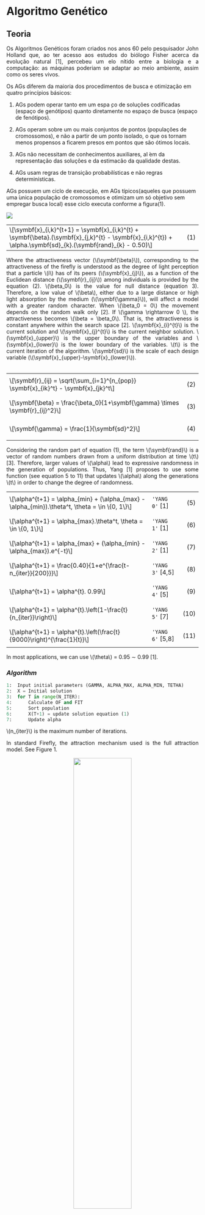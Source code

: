 <!--Don't delete ths script-->
<script src = "https://polyfill.io/v3/polyfill.min.js?features=es6"></script>
<script id = "MathJax-script" async src="https://cdn.jsdelivr.net/npm/mathjax@3/es5/tex-mml-chtml.js"></script>
<!--Don't delete ths script-->

<h1>Algoritmo Genético</h1>

<h2>Teoria</h2>

<p align = "justify">
Os Algoritmos Genéticos foram criados nos anos 60 pelo pesquisador John Holland que, ao ter acesso aos estudos do biólogo Fisher acerca da
evolução natural [1], percebeu um elo nítido entre a biologia e a computação: as máquinas poderiam se adaptar ao meio ambiente, assim como os seres vivos.

Os AGs diferem da maioria dos procedimentos de busca e otimização em quatro princípios básicos:
1. AGs podem operar tanto em um espa ̧co de soluções codificadas (espaço de genótipos)
quanto diretamente no espaço de busca (espaço de fenótipos).

2. AGs operam sobre um ou mais conjuntos de pontos (populações de cromossomos),
e não a partir de um ponto isolado, o que os tornam menos propensos a ficarem
presos em pontos que são ótimos locais.

3. AGs não necessitam de conhecimentos auxiliares, al ́em da representação das soluções
e da estimacão da qualidade destas.

4. AGs usam regras de transição probabilísticas e não regras determinísticas.

AGs possuem um ciclo de execução, em AGs típicos(aqueles que possuem uma ́unica população de cromossomos e otimizam um só objetivo sem empregar busca local) esse ciclo executa conforme a figura(1).
</p>
<img src="assets/images/ciclo_ag.png" />

<table style = "width:100%">
    <tr>
        <td>\[\symbf{x}_{i,k}^{t+1} = \symbf{x}_{i,k}^{t} + \symbf{\beta}.(\symbf{x}_{j,k}^{t} - \symbf{x}_{i,k}^{t}) + \alpha.\symbf{sd}_{k}.(\symbf{rand}_{k} - 0.50)\]</td>
        <td><p align = "right">(1)</p></td>
    </tr>
</table>

<p align = "justify">
Where the attractiveness vector (\(\symbf{\beta}\)), corresponding to the attractiveness of the firefly is understood as the degree of light perception that a particle \(i\) has of its peers (\(\symbf{x}_{j}\)), as a function of the Euclidean distance (\(\symbf{r}_{ij}\)) among individuals is provided by the equation (2). \(\beta_0\) is the value for null distance (equation 3). Therefore, a low value of \(\beta\), either due to a large distance or high light absorption by the medium (\(\symbf{\gamma}\)), will affect a model with a greater random character. When \(\beta_0 = 0\) the movement depends on the random walk only [2]. If \(\gamma \rightarrow 0 \), the attractiveness becomes \(\beta = \beta_0\). That is, the attractiveness is constant anywhere within the search space [2]. \(\symbf{x}_{i}^{t}\) is the current solution and \(\symbf{x}_{j}^{t}\) is the current neighbor solution. \(\symbf{x}_{upper}\) is the upper boundary of the variables and \(\symbf{x}_{lower}\) is the lower boundary of the variables. \(t\) is the current iteration of the algorithm. \(\symbf{sd}\) is the scale of each design variable (\(\symbf{x}_{upper}-\symbf{x}_{lower}\)).<br><br>
</p>

<table style = "width:100%">
    <tr>
        <td>\[\symbf{r}_{ij} = \sqrt{\sum_{i=1}^{n_{pop}} \symbf{x}_{ik}^t} - \symbf{x}_{jk}^t\]</td>
        <td><p align = "right">(2)</p></td>
    </tr>
    <tr>
        <td>\[\symbf{\beta} = \frac{\beta_0}{1+\symbf{\gamma} \times \symbf{r}_{ij}^2}\]</td>
        <td><p align = "right">(3)</p></td>
    </tr>
    <tr>
        <td>\[\symbf{\gamma} = \frac{1}{\symbf{sd}^2}\]</td>
        <td><p align = "right">(4)</p></td>
    </tr>
</table>

<p align = "justify">
Considering the random part of equation (1), the term \(\symbf{rand}\) is a vector of random numbers drawn from a uniform distribution at time \(t\) [3]. Therefore, larger values of \(\alpha\) lead to expressive randomness in the generation of populations. Thus, Yang [1] proposes to use some function (see equation 5 to 11) that updates \(\alpha\) along the generations \(t\) in order to change the degree of randomness.
</p>

<table style = "width:100%">
    <tr>
        <td>\[\alpha^{t+1} = \alpha_{min} + (\alpha_{max} - \alpha_{min}).\theta^t, \theta = \in \{0, 1\}\]</td>
        <td><code>'YANG 0'</code> [1]</td>
        <td><p align = "right">(5)</p></td>
    </tr>
    <tr>
        <td>\[\alpha^{t+1} = \alpha_{max}.\theta^t, \theta = \in \{0, 1\}\]</td>
        <td><code>'YANG 1'</code> [1]</td>
        <td><p align = "right">(6)</p></td>
    </tr>
    <tr>
        <td>\[\alpha^{t+1} = \alpha_{max} + (\alpha_{min} - \alpha_{max}).e^{-t}\]</td>
        <td><code>'YANG 2'</code> [1]</td>
        <td><p align = "right">(7)</p></td>
    </tr>
    <tr>
        <td>\[\alpha^{t+1} = \frac{0.40}{1+e^{\frac{t-n_{iter}}{200}}}\]</td>
        <td><code>'YANG 3'</code> [4,5]</td>
        <td><p align = "right">(8)</p></td>
    </tr>
    <tr>
        <td>\[\alpha^{t+1} = \alpha^{t}. 0.99\]</td>
        <td><code>'YANG 4'</code> [5]</td>
        <td><p align = "right">(9)</p></td>
    </tr>
    <tr>
        <td>\[\alpha^{t+1} = \alpha^{t}.\left(1-\frac{t}{n_{iter}}\right)\]</td>
        <td><code>'YANG 5'</code> [7]</td>
        <td><p align = "right">(10)</p></td>
    </tr>
    <tr>
        <td>\[\alpha^{t+1} = \alpha^{t}.\left(\frac{t}{9000}\right)^{\frac{1}{t}}\]</td>
        <td><code>'YANG 6'</code> [5,8]</td>
        <td><p align = "right">(11)</p></td>
    </tr>
</table>

<p align = "justify">In most applications, we can use \(\theta\) = 0.95 ∼ 0.99 [1].</p>

<h3><i>Algorithm</i></h3>

```python
1:  Input initial parameters (GAMMA, ALPHA_MAX, ALPHA_MIN, TETHA)
2:  X = Initial solution
3:  for T in range(N_ITER):
4:      Calculate OF and FIT      
5:      Sort population
6:      X(T+1) = update solution equation (1)
7:      Update alpha
```

<p align = "justify">
\(n_{iter}\) is the maximum number of iterations.
</p>

<p align = "justify">
In standard Firefly, the attraction mechanism used is the full attraction model. See Figure 1.
</p>

<center><img src="./imgs/FAfig1.png" width="55%"></center>
<p align = "center">
<b>Figure 1.</b> The full attraction mechanism [6].</p>


<h3><i>References</i></h3>
<p align = "justify">
    [1]	X.-S. Yang, Nature-Inspired Metaheuristic Algorithms, Luniver Press, 2008.<br>
    [2] Fister, I., Fister, I., Yang, X.-S., & Brest, J. (2013). A comprehensive review of firefly algorithms. Swarm and Evolutionary Computation, 13, 34–46. doi:10.1016/j.swevo.2013.06.001. 
    <br>
    [3] X.-S. Yang, Firefly Algorithm, Stochastic Test Functions and Design Optimisation, ArXiv:1003.1409 [Math]. (2010). http://arxiv.org/abs/1003.1409 (accessed September 5, 2019).<br>
    [4] Yu, S., Zhu, S., Ma, Y., & Mao, D. (2015). A variable step size firefly algorithm for numerical optimization. Applied Mathematics and Computation, 263, 214–220. doi:10.1016/j.amc.2015.04.065.<br>
    [5] Wang, H., Cui, Z., Sun, H., Rahnamayan, S., & Yang, X.-S. (2016). Randomly attracted firefly algorithm with neighborhood search and dynamic parameter adjustment mechanism. Soft Computing, 21(18), 5325–5339. doi:10.1007/s00500-016-2116-z.<br>
    [6] W. Li, W. Li and Y. Huang, Enhancing Firefly Algorithm with Dual-Population Topology Coevolution, Mathematics 2022, 10, 1564. https://doi.org/10.3390/math10091564.<br>
    [7] Wang, H., Zhou, X., Sun, H., Yu, X., Zhao, J., Zhang, H., & Cui, L. (2016). Firefly algorithm with adaptive control parameters. Soft Computing, 21(17), 5091–5102. doi:10.1007/s00500-016-2104-3. <br>
    [8] Iztok Fister Jr., Xin-She Yang, Iztok Fister,‡ and Janez Brest (2102). Memetic firefly algorithm for combinatorial optimization. Bioinspired Optim. Methods Appl. (BIOMA) 1-14.

</p>

<h2>Framework</h2>

<h3><i>Algorithm functions</i></h3>

<h4>Input variables</h4>

<table style = "width:100%">
    <tr>
        <td>OF_FUNCTION</td>
        <td>External def user input this function in arguments</td>
        <td>Py function</td>
    </tr>
    <tr>
        <td>SETUP</td>
        <td>Algorithm setup</td>
        <td>Py dictionary</td>
    </tr>
    <tr>
        <td></td>
        <td>'N_REP' = Number of repetitions</td>
        <td>Integer</td>
    </tr>    
    <tr>
        <td></td>
        <td>'N_ITER' = Number of iterations</td>
        <td>Integer</td>
    </tr> 
    <tr>
        <td></td>
        <td>'N_POP' = Number of population</td>
        <td>Integer</td>
    </tr>
    <tr>
        <td></td>
        <td>'D' = Problem dimension</td>
        <td>Integer</td>
    </tr>  
    <tr>
        <td></td>
        <td>'X_L' = Lower limit design variables</td>
        <td>Py list[D]</td>
    </tr> 
    <tr>
        <td></td>
        <td>'X_U' = Upper limit design variables</td>
        <td>Py list[D]</td>
    </tr>
    <tr>
        <td></td>
        <td>'NULL_DIC' = Empty variable for the user to use in the obj. function</td>
        <td>Py dictionary</td>
    </tr>
    <tr>
        <td></td>
        <td>'PARAMETERS' = Algorithm parameters</td>
        <td>Py dictionary</td>
    </tr>    
    <tr>
        <td>PARAMETERS</td>
        <td>Algorithm parameters</td>
        <td>Py dictionary</td>
    </tr> 
    <tr>
        <td></td>
        <td>'ATTRACTIVENESS (BETA_0)' = attractiveness (\(\beta_0\))</td>
        <td>Float</td>
    </tr>
    <tr>
        <td></td>
        <td>'MIN. RANDOM FACTOR (ALPHA_MIN)' = minimal randomness (\(\alpha_{min}\))</td>
        <td>Float</td>
    </tr>
    <tr>
        <td></td>
        <td>'MAX. RANDOM FACTOR (ALPHA_MAX)' = maximum randomness (\(\alpha_{max}\))</td>
        <td>Float</td>
    </tr>
    <tr>
        <td></td>
        <td>'LIGHT ABSORPTION (GAMMA)' = light absorption (\(\symbf{\gamma}\)). See function <code>GAMMA_ASSEMBLY</code></td>
        <td>Py list[D]</td>
    </tr>
    <tr>
        <td></td>
        <td>'THETA' = randomness factor (\(\theta\))</td>
        <td>Float</td>
    </tr>
    <tr>
        <td></td>
        <td>'TYPE ALPHA UPDATE' = \(\alpha\) update see equation (5) <code>'YANG 0'</code> and (11) <code>'YANG 6'</code></td>
        <td>String</td>
    </tr>
    <tr>
        <td></td>
        <td>'SCALING (S_D)' = \(\symbf{sd}\) scale factor</td>
        <td>Boolean</td>
    </tr>
</table>

<h4>Output variables</h4>

<table style = "width:100%">
    <tr>
        <td>RESULTS_REP</td>
        <td>All results of population movement by repetition</td>
        <td>Py dictionary</td>
    </tr>
    <tr>
        <td></td>
        <td>'X_POSITION' = Design variables by iteration</td>
        <td>Py Numpy array[N_ITER + 1 x D]</td>
    </tr>  
    <tr>
        <td></td>
        <td>'OF' = Obj function value by iteration</td>
        <td>Py Numpy array[N_ITER + 1 x 1]</td>
    </tr>  
    <tr>
        <td></td>
        <td>'FIT' = Fitness value by iteration</td>
        <td>Py Numpy array[N_ITER + 1 x 1]</td>
    </tr>  
    <tr>
        <td></td>
        <td>'PARAMETERS' = Algorithm parameters</td>
        <td>Py Numpy array[N_ITER + 1 x 1]</td>
    </tr>  
    <tr>
        <td></td>
        <td>'NEOF' = Number of objective function evaluations</td>
        <td>Py Numpy array[N_ITER + 1 x 1]</td>
    </tr>
    <tr>
        <td></td>
        <td>'ID_PARTICLE' = ID particle</td>
        <td>Py Numpy array[N_ITER + 1 x 1]</td>
    </tr>  
    <tr>
        <td>BEST_REP</td>
        <td>Best population results by repetition</td>
        <td>Py dictionary</td>
    </tr>
    <tr>
        <td></td>
        <td>'X_POSITION' = Design variables by iteration</td>
        <td>Py Numpy array[N_ITER + 1 x D]</td>
    </tr>  
    <tr>
        <td></td>
        <td>'OF' = Obj function value by iteration</td>
        <td>Py Numpy array[N_ITER + 1 x 1]</td>
    </tr>  
    <tr>
        <td></td>
        <td>'FIT' = Fitness value by iteration</td>
        <td>Py Numpy array[N_ITER + 1 x 1]</td>
    </tr>  
    <tr>
        <td></td>
        <td>'PARAMETERS' = Algorithm parameters</td>
        <td>Py Numpy array[N_ITER + 1 x 1]</td>
    </tr>  
    <tr>
        <td></td>
        <td>'NEOF' = Number of objective function evaluations</td>
        <td>Py Numpy array[N_ITER + 1 x 1]</td>
    </tr>
    <tr>
        <td></td>
        <td>'ID_PARTICLE' = ID particle</td>
        <td>Py Numpy array[N_ITER + 1 x 1]</td>
    </tr> 
    <tr>
        <td>AVERAGE_REP</td>
        <td>Average OF and FIT results by repetition</td>
        <td>Py dictionary</td>
    </tr>
    <tr>
        <td></td>
        <td>'OF' = Obj function value by iteration</td>
        <td>Py Numpy array[N_ITER + 1 x 1]</td>
    </tr>  
    <tr>
        <td></td>
        <td>'FIT' = Fitness value by iteration</td>
        <td>Py Numpy array[N_ITER + 1 x 1]</td>
    </tr>  
    <tr>
        <td></td>
        <td>'NEOF' = Number of objective function evaluations</td>
        <td>Py Numpy array[N_ITER + 1 x 1]</td>
    </tr>
    <tr>
        <td>WORST_REP</td>
        <td>Worst OF and FIT results by repetition</td>
        <td>Py dictionary</td>
    </tr>
    <tr>
        <td></td>
        <td>'X_POSITION' = Design variables by iteration</td>
        <td>Py Numpy array[N_ITER + 1 x D]</td>
    </tr>  
    <tr>
        <td></td>
        <td>'OF' = Obj function value by iteration</td>
        <td>Py Numpy array[N_ITER + 1 x 1]</td>
    </tr>  
    <tr>
        <td></td>
        <td>'FIT' = Fitness value by iteration</td>
        <td>Py Numpy array[N_ITER + 1 x 1]</td>
    </tr>  
    <tr>
        <td></td>
        <td>'PARAMETERS' = Algorithm parameters</td>
        <td>Py Numpy array[N_ITER + 1 x 1]</td>
    </tr>  
    <tr>
        <td></td>
        <td>'NEOF' = Number of objective function evaluations</td>
        <td>Py Numpy array[N_ITER + 1 x 1]</td>
    </tr>
    <tr>
        <td></td>
        <td>'ID_PARTICLE' = ID particle</td>
        <td>Py Numpy array[N_ITER + 1 x 1]</td>
    </tr> 
    <tr>
        <td>STATUS_PROCEDURE</td>
        <td>Process repetition ID - from lowest OF value to highest OF value</td>
        <td>Py list[N_REP]</td>
    </tr> 
</table>

<h3><i>Notebook</i></h3>

<p align = "justify">See Jupyter notebook example:</p>

```python
from META_TOOLBOX import FIREFLY_ALGORITHM_001 # or from META_TOOLBOX import *
from META_TOOLBOX import GAMMA_ASSEMBLY

# Input
X_L = [-2, -2, -2]
X_U = [2, 2, 2]
D = 3
GAMMA = GAMMA_ASSEMBLY(X_L, X_U, D, 2)

PARAMETERS = {
              'ATTRACTIVENESS (BETA_0)': 0.98,
              'MIN. RANDOM FACTOR (ALPHA_MIN)': 0.20,
              'MAX. RANDOM FACTOR (ALPHA_MAX)': 0.95,
              'LIGHT ABSORPTION (GAMMA)': GAMMA,
              'THETA': 0.98,
              'TYPE ALPHA UPDATE': 'YANG 0',
              'SCALING (S_D)': True
             }

SETUP = {
        'N_REP': 10,
        'N_POP': 5,
        'N_ITER': 100,
        'X_L': X_L,
        'X_U': X_U,
        'D': D,
        'NULL_DIC': None,
        'PARAMETERS': PARAMETERS
        }

# OF statement
def OF_FUNCTION(X, NULL_DIC):
    X_0 = X[0]
    X_1 = X[1]
    X_2 = X[2]
    OF = X_0 ** 2 + X_1 ** 2 + X_2 ** 2
    return OF

# Call algorithm
RESULTS_REP, BEST_REP, AVERAGE_REP, WORST_REP, STATUS_PROCEDURE = FIREFLY_ALGORITHM_001(OF_FUNCTION, SETUP)
```
```console
Output:
Progress: |██████████████████████████████████████████████████| 100.0% Complete
Process Time: 0.80 Seconds 
 Seconds per repetition: 0.08
META_FA001_REP_0_BEST_0_20230210 214404.xlsx
META_FA001_REP_1_BEST_1_20230210 214404.xlsx
META_FA001_REP_2_BEST_2_20230210 214404.xlsx
META_FA001_REP_3_BEST_3_20230210 214404.xlsx
META_FA001_REP_4_BEST_4_20230210 214404.xlsx
META_FA001_REP_5_BEST_5_20230210 214404.xlsx
META_FA001_REP_6_BEST_6_20230210 214404.xlsx
META_FA001_REP_7_BEST_7_20230210 214404.xlsx
META_FA001_REP_8_BEST_8_20230210 214404.xlsx
META_FA001_REP_9_BEST_9_20230210 214404.xlsx
META_FA001_RESUME_20230210 214404.xlsx
```
